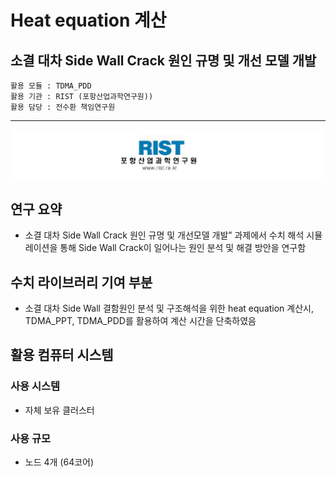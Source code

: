 
# Heat equation 계산 
## 소결 대차 Side Wall Crack 원인 규명 및 개선 모델 개발

```
활용 모듈 : TDMA_PDD
활용 기관 : RIST (포항산업과학연구원))
활용 담당 : 전수환 책임연구원
```

*****

![유동](/data/outcomes/posts/application/images/RIST.png)

## 연구 요약 

- 소결 대차 Side Wall Crack 원인 규명 및 개선모델 개발” 과제에서 수치 해석 시뮬레이션을 통해 Side Wall Crack이 일어나는 원인 분석 및 해결 방안을 연구함


## 수치 라이브러리 기여 부분 

- 소결 대차 Side Wall 결함원인 분석 및 구조해석을 위한 heat equation 계산시, TDMA_PPT, TDMA_PDD를 활용하여 계산 시간을 단축하였음

## 활용 컴퓨터 시스템
### 사용 시스템
- 자체 보유 클러스터
### 사용 규모
- 노드 4개 (64코어)

